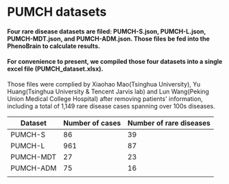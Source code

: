 # PUMCH datasets





#### Four rare disease datasets are filed:  PUMCH-S.json, PUMCH-L.json, PUMCH-MDT.json, and PUMCH-ADM.json. Those files be fed into the PhenoBrain to calculate results. 



#### For convenience to present, we compiled those four datasets into a single excel file (PUMCH_dataset.xlsx). 





Those files were complied by Xiaohao Mao(Tsinghua University), Yu Huang(Tsinghua University & Tencent Jarvis lab) and Lun Wang(Peking Union Medical College Hospital) after removing patients' information, including a total of 1,149 rare disease cases spanning over 100s diseases. 



| Dataset   | Number of cases | Number of rare diseases |
| --------- | --------------- | ----------------------- |
| PUMCH-S   | 86              | 39                      |
| PUMCH-L   | 961             | 87                      |
| PUMCH-MDT | 27              | 23                      |
| PUMCH-ADM | 75              | 16                      |
|           |                 |                         |


